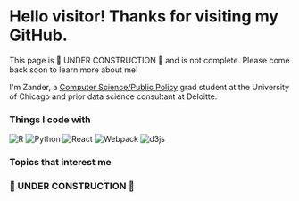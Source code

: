 <h1> Hello visitor! Thanks for visiting my GitHub.</h1>

<p> This page is 🚧 UNDER CONSTRUCTION 🚧 and is not complete. Please come back soon to learn more about me!
  
<p>
  I'm Zander, a <a href = 'https://capp.uchicago.edu/'>Computer Science/Public Policy<a> grad student at the University of Chicago and prior data science consultant at Deloitte.
</p>
<h3>Things I code with</h3>
<p>
  <img alt ="R" src = "https://img.shields.io/badge/%F0%9F%8F%B4%E2%80%8D%E2%98%A0%EF%B8%8F-R-blue" />
  <img alt="Python" src = "https://img.shields.io/badge/%F0%9F%90%8D-Python-green" />
  <img alt="React" src="https://img.shields.io/badge/-React-45b8d8?style=flat-square&logo=react&logoColor=white" />
  <img alt="Webpack" src="https://img.shields.io/badge/-Webpack-8DD6F9?style=flat-square&logo=webpack&logoColor=white" /> 
  <img alt="d3js" src="https://img.shields.io/badge/-D3.js-F9A03C?style=flat-square&logo=d3.js&logoColor=white" />
</p>
  
<h3> Topics that interest me <h3/>
  <p>🚧 UNDER CONSTRUCTION 🚧</p>
  
